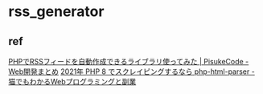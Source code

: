 # rss_generator

## ref

[PHPでRSSフィードを自動作成できるライブラリ使ってみた \| PisukeCode \- Web開発まとめ](https://pisuke-code.com/php-usage-of-rss-generator/)
[2021年 PHP 8 でスクレイピングするなら php\-html\-parser \- 猫でもわかるWebプログラミングと副業](https://www.utakata.work/entry/php/webscraping-with-php-html-parser)
